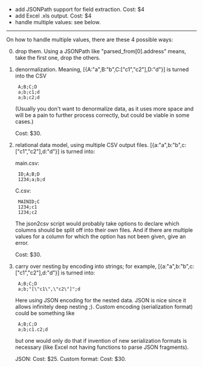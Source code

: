 * add JSONPath support for field extraction. Cost: $4
* add Excel .xls output. Cost: $4
* handle multiple values: see below.

---

On how to handle multiple values, there are these 4 possible ways:

0. drop them. Using a JSONPath like "parsed_from[0].address" means, take the first one, drop the others.

1. denormalization. Meaning,  [{A:"a",B:"b",C:["c1","c2"],D:"d"}] is turned into the CSV

        A;B;C;D
        a;b;c1;d
        a;b;c2;d

    (Usually you don't want to denormalize data, as it uses more space and will be a pain to further process correctly, but could be viable in some cases.)

    Cost: $30.

2. relational data model, using multiple CSV output files.  [{a:"a",b:"b",c:["c1","c2"],d:"d"}] is turned into:

      main.csv:

        ID;A;B;D
        1234;a;b;d

      C.csv:

        MAINID;C
        1234;c1
        1234;c2

    The json2csv script would probably take options to declare which columns should be split off into their own files. And if there are multiple values for a column for which the option has not been given, give an error.

    Cost: $30.

3. carry over nesting by encoding into strings; for example, [{a:"a",b:"b",c:["c1","c2"],d:"d"}] is turned into:

        A;B;C;D
        a;b;"[\"c1\",\"c2\"]";d

    Here using JSON encoding for the nested data. JSON is nice since it allows infinitely deep nesting ;). Custom encoding (serialization format) could be something like 

        A;B;C;D
        a;b;c1.c2;d

    but one would only do that if invention of new serialization formats is necessary (like Excel not having functions to parse JSON fragments).

    JSON: Cost: $25. Custom format: Cost: $30.

